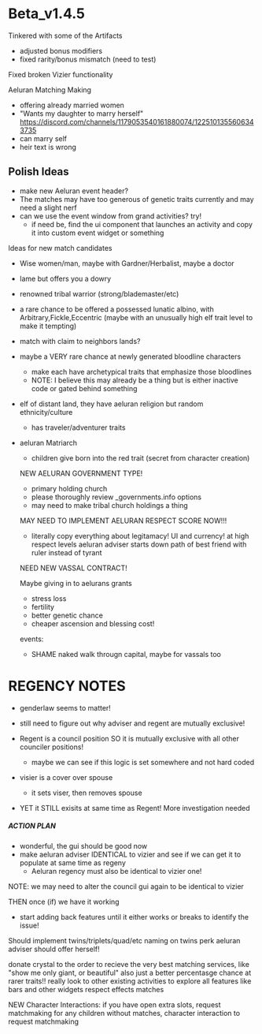 # Beta_v1.4.5

Tinkered with some of the Artifacts 
- adjusted bonus modifiers
- fixed rarity/bonus mismatch (need to test)

Fixed broken Vizier functionality

Aeluran Matching Making 
 - offering already married women
 - "Wants my daughter to marry herself" https://discord.com/channels/1179053540161880074/1225101355606343735
 - can marry self
 - heir text is wrong


## Polish Ideas

- make new Aeluran event header?
- The matches may have too generous of genetic traits currently and may need a slight nerf
- can we use the event window from grand activities? try!
    - if need be, find the ui component that launches an activity and copy it into custom event widget or something

 Ideas for new match candidates
 - Wise women/man, maybe with Gardner/Herbalist, maybe a doctor
 - lame but offers you a dowry
 - renowned tribal warrior (strong/blademaster/etc)
 - a rare chance to be offered a possessed lunatic albino, with Arbitrary,Fickle,Eccentric (maybe with an unusually high elf trait level to make it tempting)
 - match with claim to neighbors lands?
 - maybe a VERY rare chance at newly generated bloodline characters
    - make each have archetypical traits that emphasize those bloodlines
    - NOTE: I believe this may already be a thing but is either inactive code or gated behind something
 - elf of distant land, they have aeluran religion but random ethnicity/culture
   - has traveler/adventurer traits
 - aeluran Matriarch
   - children give born into the red trait (secret from character creation)

   NEW AELURAN GOVERNMENT TYPE!
      - primary holding church
      - please thoroughly review _governments.info options
      - may need to make tribal church holdings a thing

   MAY NEED TO IMPLEMENT AELURAN RESPECT SCORE NOW!!!
      - literally copy everything about legitamacy! UI and currency!
      at high respect levels aeluran adviser starts down path of best friend with ruler instead of tyrant 

   NEED NEW VASSAL CONTRACT!

   Maybe giving in to aelurans grants 
   - stress loss
   - fertility
   - better genetic chance
   - cheaper ascension and blessing cost!

   events:
   - SHAME naked walk througn capital, maybe for vassals too


# REGENCY NOTES

- genderlaw seems to matter!
- still need to figure out why adviser and regent are mutually exclusive! 

- Regent is a council position SO it is mutually exclusive with all other counciler positions!
   - maybe we can see if this logic is set somewhere and not hard coded

- visier is a cover over spouse
   - it sets viser, then removes spouse
- YET it STILL exisits at same time as Regent! More investigation needed


##### ACTION PLAN
- wonderful, the gui should be good now
- make aeluran adviser IDENTICAL to vizier and see if we can get it to populate at same time as regeny
   - Aeluran regency must also be identical to vizier one!

NOTE: we may need to alter the council gui again to be identical to vizier

THEN once (if) we have it working
- start adding back features until it either works or breaks to identify the issue!




Should implement twins/triplets/quad/etc naming on twins perk
aeluran adviser should offer herself!

donate crystal to the order to recieve the very best matching services,
like "show me only giant, or beautiful"
also just a better percentasge chance at rarer traits!!
really look to other existing activities to explore all features like bars and other widgets
respect effects matches


NEW Character Interactions:
if you have open extra slots, request matchmaking
for any children without matches, character interaction to request matchmaking

